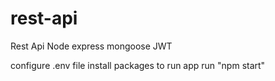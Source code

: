 # rest-api
Rest Api Node express mongoose JWT 

configure .env file
install packages 
to run app run "npm start"
